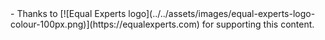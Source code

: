 <div class="grid cards" markdown>
- Thanks to [![Equal Experts logo](../../assets/images/equal-experts-logo-colour-100px.png)](https://equalexperts.com) for supporting this content.
</div>

